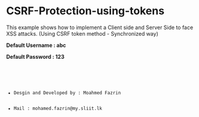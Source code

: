 # CSRF-Protection-using-tokens
<p> This example shows how to implement a Client side and Server Side to face XSS attacks. (Using CSRF token method - Synchronized way)   </p>

<p> <b> Default Username : abc  </b>  </p>
<p> <b> Default Password : 123  </b>  </p>

<code>
  <ul>
    <li>Desgin and Developed by : Moahmed Fazrin</li>
    <li>Mail : mohamed.fazrin@my.sliit.lk </li>
  </ul>
</code>
